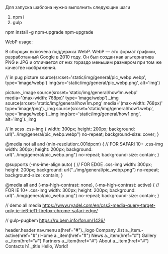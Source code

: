 Для запуска шаблона нужно выполнить следующие шаги

1. npm i
2. gulp

npm install -g npm-upgrade
npm-upgrade


WebP usage:

В сборщик включена поддержка WebP. WebP — это формат графики, разработанный Google в 2010 году. Он был создан как альтернатива PNG и JPG и отличается от них гораздо меньшим размером при том же качестве изображения.

// in pug
picture
  source(srcset='static/img/general/pic_webp.webp', type='image/webp')
  img(src='static/img/general/pic_webp.png', alt='img')
  
picture._image
  source(srcset='static/img/general/how1m.webp' media='(max-width: 768px)' type='image/webp')._img
  source(srcset='static/img/general/how1m.png' media='(max-width: 768px)' type='image/png')._img
  source(srcset='static/img/general/how1.webp', type='image/webp')._img
  img(src='static/img/general/how1.png', alt='img')._img
  
// in scss
.css-img {
  width: 300px;
  height: 200px;
  background: url("../img/general/pic_webp.webp") no-repeat;
  background-size: cover;
}

@media not all and (min-resolution:.001dpcm) { // FOR SAFARI 10+
  .css-img
    width: 300px;
    height: 200px;
    background: url("../img/general/pic_webp.png") no-repeat;
    background-size: contain;
}

@supports (-ms-ime-align:auto) { // FOR EDGE
  .css-img
    width: 300px;
    height: 200px;
    background: url("../img/general/pic_webp.png") no-repeat;
    background-size: contain;
}

@media all and (-ms-high-contrast: none), (-ms-high-contrast: active) { // FOR IE 10+
  .css-img
    width: 300px;
    height: 200px;
    background: url("../img/general/pic_webp.png") no-repeat;
    background-size: contain;
}
  
// demo all media 
https://www.ryadel.com/en/css3-media-query-target-only-ie-ie6-ie11-firefox-chrome-safari-edge/

// gulp-pugbem
https://ru.bem.info/forum/1426/

header.header
    nav.menu
        a(href="#")._logo Company
        .list
            a._item.-active(href="#") Home
            a._item(href="#") News
            a._item(href="#") Gallery
            a._item(href="#") Partners
            a._item(href="#") About
            a._item(href="#") Contacts
    h1._title Hello, World!